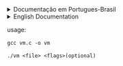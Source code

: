 <details>
<summary style="font-size:14px">Documentação em Portugues-Brasil</summary>
<p>

# § memória

``` c
int32_t mem[INT16_MAX];
``` 

|  estrutura da memória  | tamanho (hex)  |
|------------------------|----------------|
| memória de dados       | 0000  - 1110   |
| memória de instruções  | 1110  - ffff   |

essa maquina virtual usa uma **memória de 32 bits** e **16 bits para endereços**

exemplo:
``` c
// address    contents
mem[0x0000] = 00030001;
mem[0x0001] = 00010000;
``` 
os endereços podem ir de 0000 à ffff enquanto seus conteúdos podem ir de 00000000 à ffffffff

### por que os endereços são organizados assim?
porque as instruções usam **16 para o opcode** tendo **16 bits para o operando**, portanto, uma instrução tipo: *jmp 1112* pode apenas usar 16 bits como parâmetro, e pode ser representada na memória da seguinte maneira:

``` c
mem[0x0000] = 000d1112;   // jmp 0x1112
``` 
sendo *000d* o valor do opcode JMP e *1112* sendo seu parâmetro 

# § registradores 
``` c
// registers
struct reg {
    int32_t pc, cir, mar, mbr, acc;
} reg;
```

essa maquina virtual usa 5 registradores.
- pc = contador de programa (program counter)
- cir = registrador de instrução atual (current instruction register)
- mar = registrador de endereço de memoria (memory address register)
- acc = acumulador (accumulator)

existe também um "registrador" extra que serve para apontar o estado da máquina (ligada ou desligada)
``` c
bool running = true;
```
>  ele é definido com o valor *true* por padrão 

# § instruções 

### LDA
- LDA significa "Load Accumulator"
- recebe um endereço como parâmetro e carrega o acumulador com o valor que estiver naquele endereço 
### STO
- STO significa "Store"
- recebe um endereço como parâmetro e carrega este endereço com o valor do acumulador 
### CLA
- CLA significa "Clear Accumulator"
- não recebe nenhum parâmetro e limpa o registrador, deixando seu valor igual a 0

### ADD
- ADD significa "Add"
- recebe um endereço como parâmetro e soma o acumulador com o valor deste endereço 
### SUB
- SUB significa "Subtract"
- recebe um endereço como parâmetro e subtrai o acumulador com o valor deste endereço
### MUL
- MUL significa "Multiply"
- recebe um endereço como parâmetro e multiplica o acumulador com o valor deste endereço
### DIV
- DIV significa "Divide"
- recebe um endereço como parâmetro e divide o acumulador com o valor deste endereço

### AND
- AND significa "logical AND"
- recebe um endereço como parâmetro e efetua um AND(&) no acumulador com o valor deste endereço 
### OR
- OR significa "logical OR"
- recebe um endereço como parâmetro e efetua um OR(|) no acumulador com o valor deste endereço 
### XOR
- XOR significa "Exclusive OR"
- recebe um endereço como parâmetro e efetua um XOR(^) no acumulador com o valor deste endereço 

### SHL
- SHL significa "Shift Left" - deslocar para a esquerda
- recebe um endereço como parâmetro e desloca para a esquerda o acumulador com o valor deste endereço 
### SHR
- SHR significa "Shift Right" - deslocar para a direita
- recebe um endereço como parâmetro e desloca para a direira o acumulador com o valor deste endereço 

### JMP
- JMP significa "Jump"
- recebe um endereço como parâmetro e aponta o PC para este endereço
### JGE
- JGE significa "Jump if Greater or Equal"
- recebe um endereço como parâmetro e aponta o PC para este endereço se o valor do acumulador for maior ou igual a 0
### JNE
- JNE significa "Jump if Not Equal"
- recebe um endereço como parâmetro e aponta o PC para este endereço se o valor do acumulador for diferente de 0
### JAC
- JAC significa "Jump Accumulator"
- não recebe nenhum parâmetro e aponta o PC para o valor do acumulador

<img src="img/table.jpg">

</p></details>




<details>
<summary style="font-size:14px">English Documentation</summary>
<p>

# § memory

``` c
int32_t mem[INT16_MAX];
``` 

|  memory structure  | range (in hex) |
|--------------------|----------------|
| data memory        | 0000  - 1110   |
| instruction memory | 1110  - ffff   |

this virtual machine uses a **32 bit memory** with **16 bit addresses**

example:
``` c
// address    contents
mem[0x0000] = 00030001;
mem[0x0001] = 00010000;
``` 
addresses can range from 0000 to ffff while the contents of each address can range from 00000000 to ffffffff

### why are addresses organized like this?
because instructions have **16 bits for opcode** and **16 bits for operand**, thus, an instruction like *jmp 1112* can only take 16 bits as parameter, and can be represented in memory as:

``` c
mem[0x0000] = 000d1112;   // jmp 0x1112
``` 
with *000d* being the value for the opcode JMP and *1112* as being the location in memory to where to jump

# § registers
``` c
// registers
struct reg {
    int32_t pc, cir, mar, mbr, acc;
} reg;
```

this virtual machine has 5 registers.
- pc = program counter
- cir = current instruction register
- mar = memory address register
- acc = accumulator

there is also an additional "register" that just points out whether the machine is running or not 
``` c
bool running = true;
```
>  it is deffined to be true by default

# § instructions 
### LDA
- LDA stands for "Load Accumulator"
- it receives an address as parameter and loads the accumulator with the value located at that address
### STO
- STO stands for "Store"
- it receives an address as parameter and loads that address with the value inside the accumulator
### CLA
- CLA stands for "Clear Accumulator"
- it receives no parameter and clears the accumulator, setting it's value to 0

### ADD
- ADD stands for "Add"
- it receives an address as parameter and adds the accumulator with the value located at that address
### SUB
- SUB stands for "Subtract"
- it receives an address as parameter and subtracts the accumulator with the value located at that address
### MUL
- MUL stands for "Multiply"
- it receives an address as parameter and multiplies the accumulator with the value located at that address
### DIV
- DIV stands for "Divide"
- it receives an address as parameter and divides the accumulator with the value located at that address

### AND
- AND stands for "logical AND"
- it receives an address as parameter and ands(&) the accumulator with the value located at that address
### OR
- OR stands for "logical OR"
- it receives an address as parameter and ors(|) the accumulator with the value located at that address
### XOR
- XOR stands for "Exclusive OR"
- it receives an address as parameter and xors(^) the accumulator with the value located at that address

### SHL
- SHL stands for "Shift Left"
- it receives an address as parameter and shifts the accumulator to the left with the value located at that address
### SHR
- SHR stands for "Shift Right"
- it receives an address as parameter and shifts the accumulator to the right with the value located at that address

### JMP
- JMP stands for "Jump"
- it receives an address as parameter and sets the PC to point to that address
### JGE
- JGE stands for "Jump if Greater or Equal"
- it receives an address as parameter and sets the PC to point to that address if the accumulator is greater or equal to 0
### JNE
- JNE stands for "Jump if Not Equal"
- it receives an address as parameter and sets the PC to point to that address if the accumulator is different than 0
### JAC
- JAC stands for "Jump Accumulator"
- it receives no parameter and sets the PC to point to the accumulator

<img src="img/table.jpg">

</p></details>

usage:
```
gcc vm.c -o vm
```

```
./vm <file> <flags>(optional)
```
